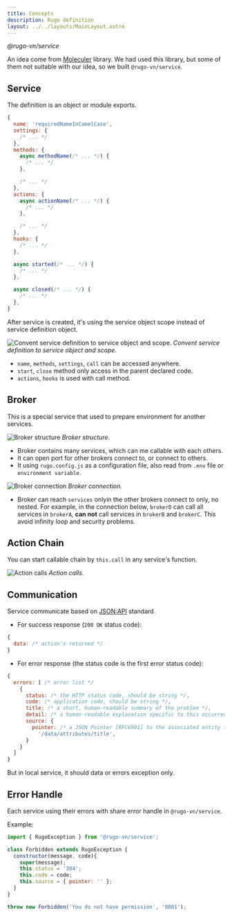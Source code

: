 ```yaml
---
title: Concepts
description: Rugo definition
layout: ../../layouts/MainLayout.astro
---
```


_@rugo-vn/service_

An idea come from [Moleculer](https://moleculer.services/) library. We had used this library, but some of them not suitable with our idea, so we built `@rugo-vn/service`.

## Service

The definition is an object or module exports.

```js
{
  name: 'requiredNameInCamelCase',
  settings: {
    /* ... */
  },
  methods: {
    async methodName(/* ... */) {
      /* ... */
    },

    /* ... */
  },
  actions: {
    async actionName(/* ... */) {
      /* ... */
    },

    /* ... */
  },
  hooks: {
    /* ... */
  },

  async started(/* ... */) {
    /* ... */
  },

  async closed(/* ... */) {
    /* ... */
  },
}
```

After service is created, it's using the service object scope instead of service definition object.

![Convent service definition to service object and scope.](/images/s-def-to-s.png)
_Convent service definition to service object and scope._

- `name`, `methods`, `settings`, `call` can be accessed anywhere.
- `start`, `close` method only access in the parent declared code.
- `actions`, `hooks` is used with call method.

## Broker

This is a special service that used to prepare environment for another services.

![Broker structure](/images/broker.png)
_Broker structure._

- Broker contains many services, which can me callable with each others.
- It can open port for other brokers connect to, or connect to others.
- It using `rugo.config.js` as a configuration file, also read from `.env` file or `environment variable`.

![Broker connection](/images/broker-connect.png)
_Broker connection._

- Broker can reach `services` onlyin the other brokers connect to only, no nested. For example, in the connection below, `brokerD` can call all services in `brokerA`, **can not** call services in `brokerB` and `brokerC`. This avoid infinity loop and security problems.

## Action Chain

You can start callable chain by `this.call` in any service's function.

![Action calls](/images/action-call.png)
_Action calls._

## Communication

Service communicate based on [JSON:API](https://jsonapi.org/) standard.

- For success response (`200 OK` status code):

```js
{
  data: /* action's returned */
}
```

- For error response (the status code is the first error status code):

```js
{
  errors: [ /* error list */
    {
      status: /* the HTTP status code, should be string */,
      code: /* application code, should be string */,
      title: /* a short, human-readable summary of the problem */,
      detail: /* a human-readable explanation specific to this occurrence of the problem */,
      source: {
        pointer: /* a JSON Pointer [RFC6901] to the associated entity in the request document */
          '/data/attributes/title',
      }
    }
  ]
}
```

But in local service, it should data or errors exception only.

## Error Handle

Each service using their errors with share error handle in `@rugo-vn/service`.

Example:

```js
import { RugoException } from '@rugo-vn/service';

class Forbidden extends RugoException {
  constructor(message, code){
    super(message);
    this.status = '304';
    this.code = code;
    this.source = { pointer: '' };
  }
}

throw new Forbidden('You do not have permission', '0001');
```